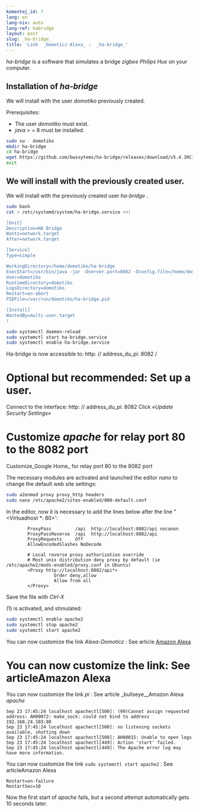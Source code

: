 ```yaml
---
komentoj_id: 7
lang: en
lang-niv: auto
lang-ref: habridge
layout: post
slug: _ha-bridge_
title: 'Link  _Domoticz-Alexa_ :  _ha-bridge_'
---
```


 _ha-bridge_  is a software that simulates a bridge  _zigbee Philips Hue_  on your computer. 


## Installation of  _ha-bridge_
We will install with the user   _domotiko_   previously created.  

Prerequisites:  
  *   The user   _domotiko_   must exist.  
  *   _java_   >  = 8 must be installed.  

```bash
sudo su - domotiko
mkdir ha-bridge
cd ha-bridge
wget https://github.com/bwssytems/ha-bridge/releases/download/v5.4.1RC1/ha-bridge-5.4.1RC1.jar -O ha-bridge.jar
exit
```


## We will install with the previously created user.
We will install with the previously created user _ha-bridge_ .

``` bash
sudo bash
cat > /etc/systemd/system/ha-bridge.service <<!

[Unit]
Description=HA Bridge
Wants=network.target
After=network.target

[Service]
Type=simple

WorkingDirectory=/home/domotiko/ha-bridge
ExecStart=/usr/bin/java -jar -Dserver.port=8082 -Dconfig.file=/home/domotiko/ha-bridge/data/habridge.config /home/domotiko/ha-bridge/ha-bridge.jar
User=domotiko
RuntimeDirectory=domotiko
LogsDirectory=domotiko
Restart=on-abort
PIDFile=/var/run/domotiko/ha-bridge.pid

[Install]
WantedBy=multi-user.target
!

sudo systemctl daemon-reload
sudo systemctl start ha-bridge.service
sudo systemctl enable ha-bridge.service
```

Ha-bridge is now accessible to: http: // address_du_pi: 8082 /

# Optional but recommended: Set up a user.
Connect to the interface: http: // address_du_pi: 8082
Click _«Update Security Settings»_

# Customize _apache_ for relay port 80 to the 8082 port
Customize_Google Home_ for relay port 80 to the 8082 port

The necessary modules are activated and launched the editor  _nano_  to change the default web site settings: 

``` bash
sudo a2enmod proxy proxy_http headers
sudo nano /etc/apache2/sites-enabled/000-default.conf
```

In the editor, now it is necessary to add the lines below after the line "<Virtuadhost *: 80>':
```
        ProxyPass         /api  http://localhost:8082/api nocanon
        ProxyPassReverse  /api  http://localhost:8082/api
        ProxyRequests     Off
        AllowEncodedSlashes NoDecode

        # Local reverse proxy authorization override
        # Most unix distribution deny proxy by default (ie /etc/apache2/mods-enabled/proxy.conf in Ubuntu)
        <Proxy http://localhost:8082/api*>
                  Order deny,allow
                  Allow from all
        </Proxy>
```
Save the file with  _Ctrl-X_ 

(1) is activated, and stimulated: 

```bash
sudo systemctl enable apache2
sudo systemctl stop apache2
sudo systemctl start apache2
```

You can now customize the link _Alexa-Domoticz_ : See article
[Amazon Alexa](2021-08-14-alexa.md)

# You can now customize the link: See articleAmazon Alexa
You can now customize the link _pi_ : See article _bullseye__Amazon Alexa _apache_ 
```
Sep 23 17:45:24 localhost apachectl[500]: (99)Cannot assign requested address: AH00072: make_sock: could not bind to address 192.168.24.103:80
Sep 23 17:45:24 localhost apachectl[500]: no listening sockets available, shutting down
Sep 23 17:45:24 localhost apachectl[500]: AH00015: Unable to open logs
Sep 23 17:45:24 localhost apachectl[449]: Action 'start' failed.
Sep 23 17:45:24 localhost apachectl[449]: The Apache error log may have more information.
```

You can now customize the link `sudo systemctl start apache2` : See articleAmazon Alexa
```
Restart=on-failure
RestartSec=10
```

Now the first start of _apache_ fails, but a second attempt automatically gets 10 seconds later.

